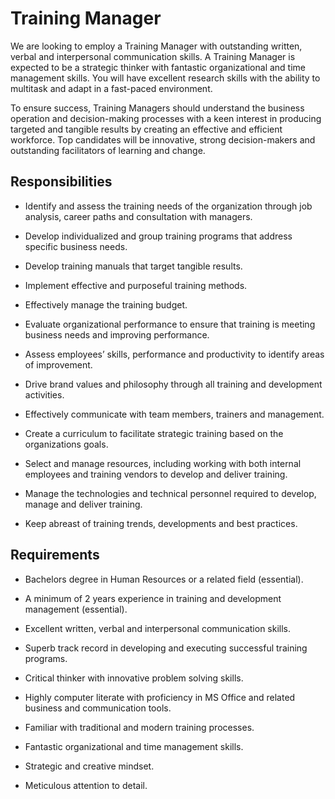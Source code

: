 # Training Manager

We are looking to employ a Training Manager with outstanding written, verbal and interpersonal communication skills. A Training Manager is expected to be a strategic thinker with fantastic organizational and time management skills. You will have excellent research skills with the ability to multitask and adapt in a fast-paced environment.

To ensure success, Training Managers should understand the business operation and decision-making processes with a keen interest in producing targeted and tangible results by creating an effective and efficient workforce. Top candidates will be innovative, strong decision-makers and outstanding facilitators of learning and change.

## Responsibilities

* Identify and assess the training needs of the organization through job analysis, career paths and consultation with managers.

* Develop individualized and group training programs that address specific business needs.

* Develop training manuals that target tangible results.

* Implement effective and purposeful training methods.

* Effectively manage the training budget.

* Evaluate organizational performance to ensure that training is meeting business needs and improving performance.

* Assess employees’ skills, performance and productivity to identify areas of improvement.

* Drive brand values and philosophy through all training and development activities.

* Effectively communicate with team members, trainers and management.

* Create a curriculum to facilitate strategic training based on the organizations goals.

* Select and manage resources, including working with both internal employees and training vendors to develop and deliver training.

* Manage the technologies and technical personnel required to develop, manage and deliver training.

* Keep abreast of training trends, developments and best practices.

## Requirements

* Bachelors degree in Human Resources or a related field (essential).

* A minimum of 2 years experience in training and development management (essential).

* Excellent written, verbal and interpersonal communication skills.

* Superb track record in developing and executing successful training programs.

* Critical thinker with innovative problem solving skills.

* Highly computer literate with proficiency in MS Office and related business and communication tools.

* Familiar with traditional and modern training processes.

* Fantastic organizational and time management skills.

* Strategic and creative mindset.

* Meticulous attention to detail.

